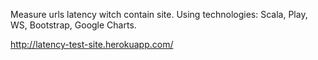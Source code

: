 Measure urls latency witch contain site.
Using technologies: Scala, Play, WS, Bootstrap, Google Charts.


http://latency-test-site.herokuapp.com/
